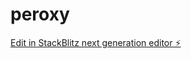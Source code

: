 # peroxy

[Edit in StackBlitz next generation editor ⚡️](https://stackblitz.com/~/github.com/nagvanshi9275/peroxy)